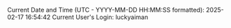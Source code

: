 Current Date and Time (UTC - YYYY-MM-DD HH:MM:SS formatted): 2025-02-17 16:54:42
Current User's Login: luckyaiman
